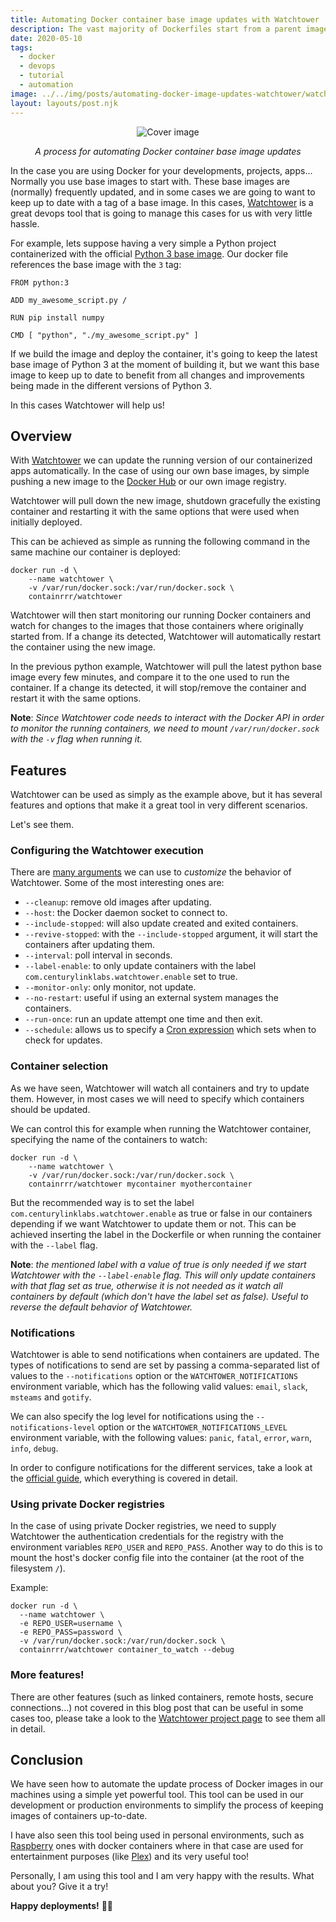 ```yaml
---
title: Automating Docker container base image updates with Watchtower
description: The vast majority of Dockerfiles start from a parent image (a base image), which are part of our docker containers, the base from where our projects are built. These base images (normally) are being updated frequently, and we need to follow the updates to not keep our project outdated. Watchtower help us with this frequent updates, managing them seamlessly for our projects.
date: 2020-05-10
tags:
  - docker
  - devops
  - tutorial
  - automation
image: ../../img/posts/automating-docker-image-updates-watchtower/watchtower-docker.png
layout: layouts/post.njk
---
```


<div align="center">

![Cover image](../../img/posts/automating-docker-image-updates-watchtower/watchtower-docker.png)

</div>
<div align="center"><em>A process for automating Docker container base image updates</em></div>

In the case you are using Docker for your developments, projects, apps... Normally you use base images to start with. These base images are (normally) frequently updated, and in some cases we are going to want to keep up to date with a tag of a base image. In this cases, [Watchtower](https://github.com/containrrr/watchtower) is a great devops tool that is going to manage this cases for us with very little hassle.

For example, lets suppose having a very simple a Python project containerized with the official [Python 3 base image](https://hub.docker.com/_/python).
Our docker file references the base image with the `3` tag:

```docker
FROM python:3

ADD my_awesome_script.py /

RUN pip install numpy

CMD [ "python", "./my_awesome_script.py" ]
```

If we build the image and deploy the container, it's going to keep the latest base image of Python 3 at the moment of building it, but we want this base image to keep up to date to benefit from all changes and improvements being made in the different versions of Python 3.

In this cases Watchtower will help us!

## Overview

With [Watchtower](https://containrrr.github.io/watchtower/) we can update the running version of our containerized apps automatically. In the case of using our own base images, by simple pushing a new image to the [Docker Hub](https://hub.docker.com/) or our own image registry.

Watchtower will pull down the new image, shutdown gracefully the existing container and restarting it with the same options that were used when initially deployed.

This can be achieved as simple as running the following command in the same machine our container is deployed:

```shell
docker run -d \
    --name watchtower \
    -v /var/run/docker.sock:/var/run/docker.sock \
    containrrr/watchtower
```

Watchtower will then start monitoring our running Docker containers and watch for changes to the images that those containers where originally started from. If a change its detected, Watchtower will automatically restart the container using the new image.

In the previous python example, Watchtower will pull the latest python base image every few minutes, and compare it to the one used to run the container. If a change its detected, it will stop/remove the container and restart it with the same options.

**Note**: *Since Watchtower code needs to interact with the Docker API in order to monitor the running containers, we need to mount `/var/run/docker.sock` with the `-v` flag when running it.*

## Features

Watchtower can be used as simply as the example above, but it has several features and options that make it a great tool in very different scenarios.

Let's see them.

### Configuring the Watchtower execution

There are [many arguments](https://containrrr.github.io/watchtower/arguments/) we can use to *customize* the behavior of Watchtower.
Some of the most interesting ones are:

- `--cleanup`: remove old images after updating.
- `--host`: the Docker daemon socket to connect to.
- `--include-stopped`: will also update created and exited containers.
- `--revive-stopped`: with the `--include-stopped` argument, it will start the containers after updating them.
- `--interval`: poll interval in seconds.
- `--label-enable`: to only update containers with the label `com.centurylinklabs.watchtower.enable` set to true.
- `--monitor-only`: only monitor, not update.
- `--no-restart`: useful if using an external system manages the containers.
- `--run-once`: run an update attempt one time and then exit.
- `--schedule`: allows us to specify a [Cron expression](https://crontab.guru/) which sets when to check for updates.

### Container selection

As we have seen, Watchtower will watch all containers and try to update them. However, in most cases we will need to specify which containers should be updated.

We can control this for example when running the Watchtower container, specifying the name of the containers to watch:
```shell
docker run -d \
    --name watchtower \
    -v /var/run/docker.sock:/var/run/docker.sock \
    containrrr/watchtower mycontainer myothercontainer
```

But the recommended way is to set the label `com.centurylinklabs.watchtower.enable` as true or false in our containers depending if we want Watchtower to update them or not. This can be achieved inserting the label in the Dockerfile or when running the container with the `--label` flag.

**Note**: *the mentioned label with a value of true is only needed if we start Watchtower with the `--label-enable` flag. This will only update containers with that flag set as true, otherwise it is not needed as it watch all containers by default (which don't have the label set as false). Useful to reverse the default behavior of Watchtower.*

### Notifications

Watchtower is able to send notifications when containers are updated. The types of notifications to send are set by passing a comma-separated list of values to the `--notifications` option or the `WATCHTOWER_NOTIFICATIONS` environment variable, which has the following valid values: `email`, `slack`, `msteams` and `gotify`.

We can also specify the log level for notifications using the `--notifications-level` option or the `WATCHTOWER_NOTIFICATIONS_LEVEL` environment variable, with the following values: `panic`, `fatal`, `error`, `warn`, `info`, `debug`.

In order to configure notifications for the different services, take a look at the [official guide](https://containrrr.github.io/watchtower/notifications/), which everything is covered in detail.

### Using private Docker registries

In the case of using private Docker registries, we need to supply Watchtower the authentication credentials for the registry with the environment variables `REPO_USER` and `REPO_PASS`. Another way to do this is to mount the host's docker config file into the container (at the root of the filesystem `/`).

Example:
```shell
docker run -d \
  --name watchtower \
  -e REPO_USER=username \
  -e REPO_PASS=password \
  -v /var/run/docker.sock:/var/run/docker.sock \
  containrrr/watchtower container_to_watch --debug
```

### More features!

There are other features (such as linked containers, remote hosts, secure connections...) not covered in this blog post that can be useful in some cases too, please take a look to the [Watchtower project page](https://containrrr.github.io/watchtower) to see them all in detail.

## Conclusion

We have seen how to automate the update process of Docker images in our machines using a simple yet powerful tool.
This tool can be used in our development or production environments to simplify the process of keeping images of containers up-to-date.

I have also seen this tool being used in personal environments, such as [Raspberry](https://www.raspberrypi.org/) ones with docker containers where in that case are used for entertainment purposes (like [Plex](https://www.plex.tv/)) and its very useful too!

Personally, I am using this tool and I am very happy with the results. What about you? Give it a try!


**Happy deployments!** 🎉🎉

